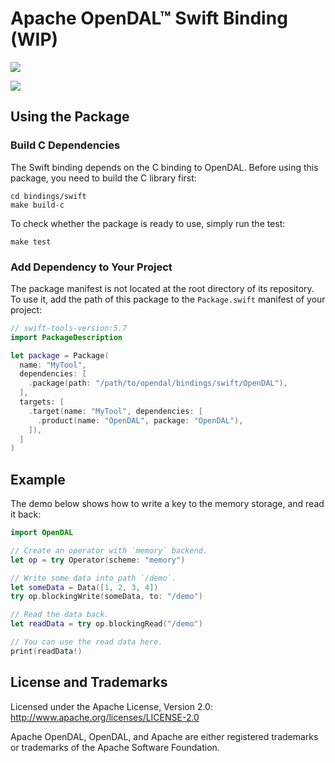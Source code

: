 # Apache OpenDAL™ Swift Binding (WIP)

[![](https://img.shields.io/badge/status-unreleased-red)](https://opendal.apache.org/bindings/swift/)

![](https://github.com/apache/opendal/assets/5351546/87bbf6e5-f19e-449a-b368-3e283016c887)

## Using the Package

### Build C Dependencies

The Swift binding depends on the C binding to OpenDAL. Before using this package, you need to build the C library first:

```
cd bindings/swift
make build-c
```

To check whether the package is ready to use, simply run the test:

```
make test
```

### Add Dependency to Your Project

The package manifest is not located at the root directory of its repository. To use it, add the path of this package to the `Package.swift` manifest of your project:

```swift
// swift-tools-version:5.7
import PackageDescription

let package = Package(
  name: "MyTool",
  dependencies: [
    .package(path: "/path/to/opendal/bindings/swift/OpenDAL"),
  ],
  targets: [
    .target(name: "MyTool", dependencies: [
      .product(name: "OpenDAL", package: "OpenDAL"),
    ]),
  ]
)
```

## Example

The demo below shows how to write a key to the memory storage, and read it back:

```swift
import OpenDAL

// Create an operator with `memory` backend.
let op = try Operator(scheme: "memory")

// Write some data into path `/demo`.
let someData = Data([1, 2, 3, 4])
try op.blockingWrite(someData, to: "/demo")

// Read the data back.
let readData = try op.blockingRead("/demo")

// You can use the read data here.
print(readData!)
```

## License and Trademarks

Licensed under the Apache License, Version 2.0: http://www.apache.org/licenses/LICENSE-2.0

Apache OpenDAL, OpenDAL, and Apache are either registered trademarks or trademarks of the Apache Software Foundation.

